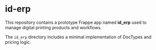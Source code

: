 # id-erp

This repository contains a prototype Frappe app named **id_erp** used to manage digital printing products and workflows.

The `id_erp` directory includes a minimal implementation of DocTypes and pricing logic.
